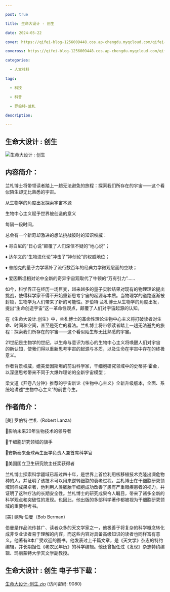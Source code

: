 ```yaml
---

post: true

title: 生命大设计 - 创生

date: 2024-05-22

cover: https://qifei-blog-1256009448.cos.ap-chengdu.myqcloud.com/qifei-blog/663dd5a70ea9cb14038c1cb0.jpg

coveross: https://qifei-blog-1256009448.cos.ap-chengdu.myqcloud.com/qifei-blog/663dd5a70ea9cb14038c1cb0.jpg

categories:

  - 人文社科

tags:

  - 科技 

  - 科普 

  - 罗伯特·兰札

description: 

---
```




## 生命大设计 : 创生 

![生命大设计 : 创生 ](https://qifei-blog-1256009448.cos.ap-chengdu.myqcloud.com/qifei-blog/663dd5a70ea9cb14038c1cb0.jpg)

## 内容简介：

兰札博士将带领读者踏上一趟无法避免的旅程：探索我们所存在的宇宙——这个看似陌生却无比熟悉的宇宙。

从生物学的角度出发探索宇宙本源

生物中心主义赋予世界被创造的意义

每隔一段时间，

总会有一个新奇却激进的想法挑战彼时的知识权威：

♦ 哥白尼的“日心说”颠覆了人们深信不疑的“地心说”；

♦ 达尔文的“生物进化论”冲击了“神创论”的权威地位；

♦ 普朗克的量子力学填补了流行数百年的经典力学微观层面的空缺；

♦ 爱因斯坦相对论中全新的奇异宇宙观取代了牛顿的“万有引力”……

如今，科学界正在经历一场巨变，越来越多的量子实验结果对现有的物理理论提出挑战，使得科学家不得不开始重新思考宇宙的起源与本质。当物理学的道路逐渐被封锁，生物学为人们带来了新的可能性。罗伯特·兰札博士从生物学的角度出发，提出“生命创造宇宙”这一革命性观点，颠覆了人们对宇宙起源的认知。

在《生命大设计.创生》中，兰札博士的革命性理论生物中心主义将打破读者对生命、时间和空间，甚至是死亡的看法。兰札博士将带领读者踏上一趟无法避免的旅程：探索我们所存在的宇宙——这个看似陌生却无比熟悉的宇宙。

21世纪是生物学的世纪，以生命与意识为核心的生物中心主义将唤醒人们对宇宙的新认知，使我们得以重新思考宇宙的起源与本质，以及生命在宇宙中存在的终极意义。

作者背景权威，媲美爱因斯坦的前沿科学家，干细胞研究领域中的史蒂芬·霍金，以深邃思考带来不同于大爆炸理论的全新宇宙模型；

梁文道《开卷八分钟》推荐的宇宙新论《生物中心主义》全新升级版本，全面、系统地讲述“生物中心主义”的前世今生。

## 作者简介：

[美] 罗伯特·兰札（Robert Lanza）

影响未来20年生物技术的领导者

干细胞研究领域的旗手

安斯泰来全球再生医学负责人兼首席科学官

美国国立卫生研究院主任奖获得者

兰札博士探索科学疆域已超过四十年，是世界上首位利用核移植技术克隆出濒危物种的人，并证明了该技术可以用来逆转细胞的衰老过程。兰札博士在干细胞研究领域同样成果卓著，他利用人类胚胎干细胞成功改善了患有严重眼疾患者的视力，并证明了这种疗法的长期安全性。兰札博士的研究成果令人瞩目，带来了诸多全新的科学观点和突破性的发现。也因此，他出版的多部科学著作都被视为干细胞研究领域的重要参考书。

[美] 鲍勃·伯曼（Bob Berman）

伯曼是作品流传甚广、读者众多的天文学家之一，他极善于将复杂的科学概念转化成非专业读者易于理解的内容，而这些内容对具备高级知识的读者也同样富有意义。他著有8本广受欢迎的图书。他发表过上千篇文章，是《天文学》杂志的特约编辑，并长期担任《老农民年历》的科学编辑。他还曾担任过《发现》杂志特约编辑、玛丽蒙特大学天文学副教授。

## 生命大设计 : 创生 电子书下载：

<a href="https://url54.ctfile.com/f/18000254-1243959829-e6d5b8?p=9080" target="_blank" rel="noopener">生命大设计-创生.zip</a> (访问密码: 9080)



                    